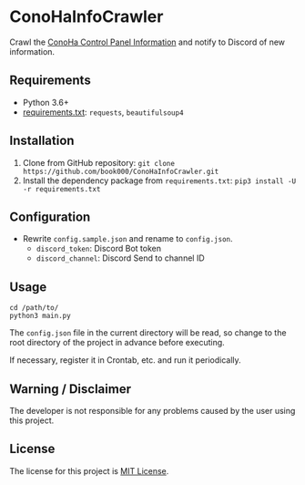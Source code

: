 # ConoHaInfoCrawler

Crawl the [ConoHa Control Panel Information](https://cp.conoha.jp/information.aspx) and notify to Discord of new information.

## Requirements

- Python 3.6+
- [requirements.txt](requirements.txt): `requests`, `beautifulsoup4`

## Installation

1. Clone from GitHub repository: `git clone https://github.com/book000/ConoHaInfoCrawler.git`
2. Install the dependency package from `requirements.txt`: `pip3 install -U -r requirements.txt`

## Configuration

- Rewrite `config.sample.json` and rename to `config.json`.
  - `discord_token`: Discord Bot token
  - `discord_channel`: Discord Send to channel ID

## Usage

```shell
cd /path/to/
python3 main.py
```

The `config.json` file in the current directory will be read, so change to the root directory of the project in advance before executing.

If necessary, register it in Crontab, etc. and run it periodically.

## Warning / Disclaimer

The developer is not responsible for any problems caused by the user using this project.

## License

The license for this project is [MIT License](LICENSE).
